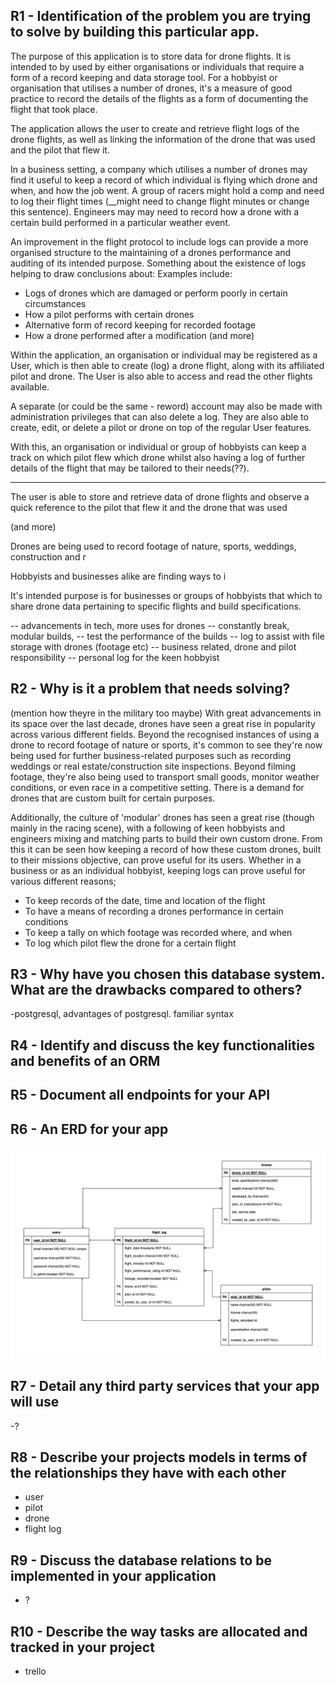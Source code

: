 ## R1 - Identification of the problem you are trying to solve by building this particular app.

The purpose of this application is to store data for drone flights. It is intended to by used by either organisations or individuals that require a form of a record keeping and data storage tool. For a hobbyist or organisation that utilises a number of drones, it's a measure of good practice to record the details of the flights as a form of documenting the flight that took place. 

The application allows the user to create and retrieve flight logs of the drone flights, as well as linking the information of the drone that was used and the pilot that flew it. 

In a business setting, a company which utilises a number of drones may find it useful to keep a record of which individual is flying which drone and when, and how the job went. 
A group of racers might hold a comp and need to log their flight times (__might need to change flight minutes or change this sentence). 
Engineers may may need to record how a drone with a certain build performed in a particular weather event. 

An improvement in the flight protocol to include logs can provide a more organised structure to the maintaining of a drones performance and auditing of its intended purpose. Something about the existence of logs helping to draw conclusions about: Examples include: 

- Logs of drones which are damaged or perform poorly in certain circumstances
- How a pilot performs with certain drones
- Alternative form of record keeping for recorded footage
- How a drone performed after a modification
(and more)


Within the application, an organisation or individual may be registered as a User, which is then able to create (log) a drone flight, along with its affiliated pilot and drone. The User is also able to access and read the other flights available.

A separate (or could be the same - reword) account may also be made with administration privileges that can also delete a log. They are also able to create, edit, or delete a pilot or drone on top of the regular User features.

With this, an organisation or individual or group of hobbyists can keep a track on which pilot flew which drone whilst also having a log of further details of the flight that may be tailored to their needs(??).

________________________

The user is able to store and retrieve data of drone flights and observe a quick reference to the pilot that flew it and the drone that was used


(and more)


Drones are being used to record footage of nature, sports, weddings, construction and r



Hobbyists and businesses alike are finding ways to i

It's intended purpose is for businesses or groups of hobbyists that which to share drone data pertaining to specific flights and build specifications. 



-- advancements in tech, more uses for drones
-- constantly break, modular builds,
-- test the performance of the builds
-- log to assist with file storage with drones (footage etc)
-- business related, drone and pilot responsibility
-- personal log for the keen hobbyist

## R2 - Why is it a problem that needs solving?
(mention how theyre in the military too maybe)
With great advancements in its space over the last decade, drones have seen a great rise in popularity across various different fields. Beyond the recognised instances of using a drone to record footage of nature or sports, it's common to see they're now being used for further business-related purposes such as recording weddings or real estate/construction site inspections. Beyond filming footage, they're also being used to transport small goods, monitor weather conditions, or even race in a competitive setting. There is a demand for drones that are custom built for certain purposes. 

Additionally, the culture of 'modular' drones has seen a great rise (though mainly in the racing scene), with a following of keen hobbyists and engineers mixing and matching parts to build their own custom drone. From this it can be seen how keeping a record of how these custom drones, built to their missions objective, can prove useful for its users. Whether in a business or as an individual hobbyist, keeping logs can prove useful for various different reasons;

- To keep records of the date, time and location of the flight
- To have a means of recording a drones performance in certain conditions
- To keep a tally on which footage was recorded where, and when
- To log which pilot flew the drone for a certain flight


## R3 - Why have you chosen this database system. What are the drawbacks compared to others?
-postgresql, advantages of postgresql. familiar syntax

## R4 - Identify and discuss the key functionalities and benefits of an ORM

## R5 - Document all endpoints for your API

## R6 - An ERD for your app
![T2A2-ERD](./docs/T2A2%20ERD.png)


## R7 - Detail any third party services that your app will use
-? 

## R8 - Describe your projects models in terms of the relationships they have with each other
- user
- pilot
- drone
- flight log


## R9 - Discuss the database relations to be implemented in your application
- ?


## R10 - Describe the way tasks are allocated and tracked in your project
- trello


